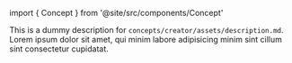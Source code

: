 import { Concept } from '@site/src/components/Concept'

<Concept
  title    = "assets/description"
  kind     = "Core"
  category = "Creator"
  block    = {true}>
This is a dummy description for `concepts/creator/assets/description.md`.
Lorem ipsum dolor sit amet, qui minim labore adipisicing minim sint cillum sint consectetur cupidatat.
</Concept>

